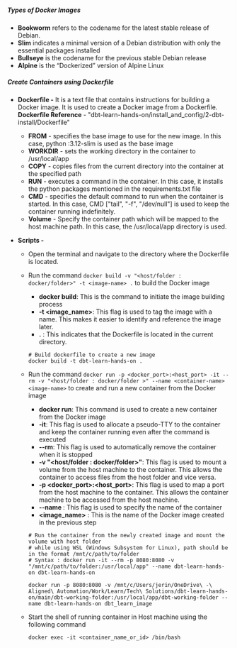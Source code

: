 

##### Types of Docker Images 
- **Bookworm** refers to the codename for the latest stable release of Debian.
- **Slim** indicates a minimal version of a Debian distribution with only the essential packages installed
- **Bullseye** is the codename for the previous stable Debian release
- **Alpine** is the “Dockerized” version of Alpine Linux


##### Create Containers using Dockerfile
- **Dockerfile -** 
It is a text file that contains instructions for building a Docker image. It is used to create a Docker image from a Dockerfile. 
**Dockerfile Reference** - "dbt-learn-hands-on/install_and_config/2-dbt-install/Dockerfile" 
    - **FROM** - specifies the base image to use for the new image. In this case, python :3.12-slim is used as the base image
    - **WORKDIR** - sets the working directory in the container to /usr/local/app
    - **COPY** - copies files from the current directory into the container at the specified path
    - **RUN** - executes a command in the container. In this case, it installs the python packages mentioned in the requirements.txt file
    - **CMD** - specifies the default command to run when the container is started. In this case, CMD ["tail", "-f", "/dev/null"] is used to keep the container running indefinitely.
    - **Volume** - Specify the container path which will be mapped to the host machine path. In this case, the /usr/local/app directory is used.

- **Scripts -** 
  - Open the terminal and navigate to the directory where the Dockerfile is located.
  - Run the command `docker build -v "<host/folder : docker/folder>" -t <image-name> .` to build the Docker image
    - **docker build**: This is the command to initiate the image building process
    - **-t <image_name>**: This flag is used to tag the image with a name. This makes it easier to identify and reference the image later.
    - **.** : This indicates that the Dockerfile is located in the current directory.
    
    ``` 
    # Build dockerfile to create a new image
    docker build -t dbt-learn-hands-on .
    ```
  - Run the command `docker run -p <docker_port>:<host_port> -it --rm -v "<host/folder : docker/folder >" --name <container-name> <image-name>` to create and run a new container from the Docker image
  
    - **docker run**: This command is used to create a new container from the Docker image
    - **-it**: This flag is used to allocate a pseudo-TTY to the container and keep the container running even after the command is executed
    - **--rm**: This flag is used to automatically remove the container when it is stopped 
    - **-v "<host/folder : docker/folder>"**: This flag is used to mount a volume from the host machine to the container. This allows the container to access files from the host folder and vice versa.
    - **-p <docker_port>:<host_port>**: This flag is used to map a port from the host machine to the container. This allows the container machine to be accessed from the host machine.
    - **--name <container-name>**: This flag is used to specify the name of the container
    - **<image_name>** : This is the name of the Docker image created in the previous step

    ```
    # Run the container from the newly created image and mount the volume with host folder
    # while using WSL (Windows Subsystem for Linux), path should be in the format /mnt/c/path/to/folder
    # Syntax : docker run -it --rm -p 8080:8080 -v "/mnt/c/path/to/folder:/usr/local/app" --name dbt-learn-hands-on dbt-learn-hands-on

    docker run -p 8080:8080 -v /mnt/c/Users/jerin/OneDrive\ -\ Aligned\ Automation/Work/Learn/Tech\ Solutions/dbt-learn-hands-on/main/dbt-working-folder:/usr/local/app/dbt-working-folder --name dbt-learn-hands-on dbt_learn_image
    
    ``` 
  - Start the shell of running container in Host machine using the following command
    ```
    docker exec -it <container_name_or_id> /bin/bash
    ```
    
